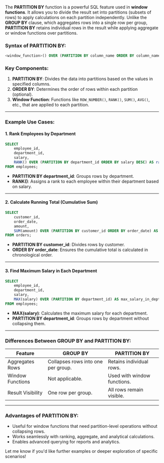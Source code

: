 The **PARTITION BY** function is a powerful SQL feature used in **window functions**. It allows you to divide the result set into partitions (subsets of rows) to apply calculations on each partition independently. Unlike the **GROUP BY** clause, which aggregates rows into a single row per group, **PARTITION BY** retains individual rows in the result while applying aggregate or window functions over partitions.

### Syntax of PARTITION BY:

```sql
<window_function>() OVER (PARTITION BY column_name ORDER BY column_name)
```

### Key Components:

1. **PARTITION BY**: Divides the data into partitions based on the values in specified columns.
2. **ORDER BY**: Determines the order of rows within each partition (optional).
3. **Window Function**: Functions like `ROW_NUMBER()`, `RANK()`, `SUM()`, `AVG()`, etc., that are applied to each partition.

---

### Example Use Cases:

#### 1. Rank Employees by Department

```sql
SELECT
    employee_id,
    department_id,
    salary,
    RANK() OVER (PARTITION BY department_id ORDER BY salary DESC) AS rank
FROM employees;
```

- **PARTITION BY department_id**: Groups rows by department.
- **RANK()**: Assigns a rank to each employee within their department based on salary.

---

#### 2. Calculate Running Total (Cumulative Sum)

```sql
SELECT
    customer_id,
    order_date,
    amount,
    SUM(amount) OVER (PARTITION BY customer_id ORDER BY order_date) AS running_total
FROM orders;
```

- **PARTITION BY customer_id**: Divides rows by customer.
- **ORDER BY order_date**: Ensures the cumulative total is calculated in chronological order.

---

#### 3. Find Maximum Salary in Each Department

```sql
SELECT
    employee_id,
    department_id,
    salary,
    MAX(salary) OVER (PARTITION BY department_id) AS max_salary_in_dept
FROM employees;
```

- **MAX(salary)**: Calculates the maximum salary for each department.
- **PARTITION BY department_id**: Groups rows by department without collapsing them.

---

### Differences Between GROUP BY and PARTITION BY:

| Feature           | GROUP BY                           | PARTITION BY                |
| ----------------- | ---------------------------------- | --------------------------- |
| Aggregates Rows   | Collapses rows into one per group. | Retains individual rows.    |
| Window Functions  | Not applicable.                    | Used with window functions. |
| Result Visibility | One row per group.                 | All rows remain visible.    |

---

### Advantages of PARTITION BY:

- Useful for window functions that need partition-level operations without collapsing rows.
- Works seamlessly with ranking, aggregate, and analytical calculations.
- Enables advanced querying for reports and analytics.

Let me know if you'd like further examples or deeper exploration of specific scenarios!
